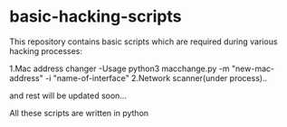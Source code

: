 # basic-hacking-scripts

This repository contains basic scripts which are required during various hacking processes:



1.Mac address changer -Usage python3 macchange.py -m "new-mac-address" -i "name-of-interface"
2.Network scanner(under process)..

and rest will be updated soon...

All these scripts are written in python

